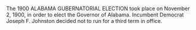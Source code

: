 The 1900 ALABAMA GUBERNATORIAL ELECTION took place on November 2, 1900, in order to elect the Governor of Alabama. Incumbent Democrat Joseph F. Johnston decided not to run for a third term in office.
